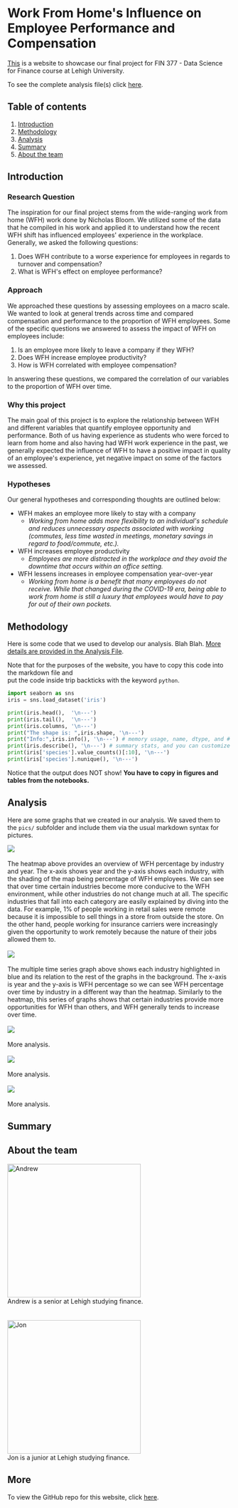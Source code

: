 # Work From Home's Influence on Employee Performance and Compensation

[This](https://andrewschac.github.io/stash-ka/) is a website to showcase our final project for FIN 377 - Data Science for Finance course at Lehigh University.

To see the complete analysis file(s) click [here](https://github.com/andrewschac/stash-ka/blob/main/build_sample.ipynb).

## Table of contents
1. [Introduction](#introduction)
2. [Methodology](#method)
3. [Analysis](#analysis)
4. [Summary](#summary)
5. [About the team](#about)

## Introduction  <a name="introduction"></a>

### Research Question

The inspiration for our final project stems from the wide-ranging work from home (WFH) work done by Nicholas Bloom. We utilized some of the data that he  compiled in his work and applied it to understand how the recent WFH shift has influenced employees' experience in the workplace. Generally, we asked the following questions:

1. Does WFH contribute to a worse experience for employees in regards to turnover and compensation?
2. What is WFH's effect on employee performance?

### Approach

We approached these questions by assessing employees on a macro scale. We wanted to look at general trends across time and compared compensation and performance to the proportion of WFH employees. Some of the specific questions we answered to assess the impact of WFH on employees include:
1. Is an employee more likely to leave a company if they WFH?
2. Does WFH increase employee productivity?
3. How is WFH correlated with employee compensation?

In answering these questions, we compared the correlation of our variables to the proportion of WFH over time. 

### Why this project

The main goal of this project is to explore the relationship between WFH and different variables that quantify employee opportunity and performance. Both of us having experience as students who were forced to learn from home and also having had WFH work experience in the past, we generally expected the influence of WFH to have a positive impact in quality of an employee's experience, yet negative impact on some of the factors we assessed. 

### Hypotheses

Our general hypotheses and corresponding thoughts are outlined below:
- WFH makes an employee more likely to stay with a company
    - *Working from home adds more flexibility to an individual's schedule and reduces unnecessary aspects associated with working (commutes, less time wasted in meetings, monetary savings in regard to food/commute, etc.).*
- WFH increases employee productivity
    - *Employees are more distracted in the workplace and they avoid the downtime that occurs within an office setting.* 
- WFH lessens increases in employee compensation year-over-year
    - *Working from home is a benefit that many employees do not receive. While that changed during the COVID-19 era, being able to work from home is still a luxury that employees would have to pay for out of their own pockets.*   

## Methodology <a name="method"></a>

Here is some code that we used to develop our analysis. Blah Blah. [More details are provided in the Analysis File](https://github.com/andrewschac/stash-ka/blob/main/build_sample.ipynb).
 
Note that for the purposes of the website, you have to copy this code into the markdown file and  
put the code inside trip backticks with the keyword `python`.

```python
import seaborn as sns 
iris = sns.load_dataset('iris') 

print(iris.head(),  '\n---')
print(iris.tail(),  '\n---')
print(iris.columns, '\n---')
print("The shape is: ",iris.shape, '\n---')
print("Info:",iris.info(), '\n---') # memory usage, name, dtype, and # of non-null obs (--> # of missing obs) per variable
print(iris.describe(), '\n---') # summary stats, and you can customize the list!
print(iris['species'].value_counts()[:10], '\n---')
print(iris['species'].nunique(), '\n---')
```

Notice that the output does NOT show! **You have to copy in figures and tables from the notebooks.**

## Analysis <a name="analysis"></a>

Here are some graphs that we created in our analysis. We saved them to the `pics/` subfolder and include them via the usual markdown syntax for pictures.

![](pics/heatmap.jpg)
<br><br>
The heatmap above provides an overview of WFH percentage by industry and year. The x-axis shows year and the y-axis shows each industry, with the shading of the map being percentage of WFH employees. We can see that over time certain industries become more conducive to the WFH environment, while other industries do not change much at all. The specific industries that fall into each category are easily explained by diving into the data. For example, 1% of people working in retail sales were remote because it is impossible to sell things in a store from outside the store. On the other hand, people working for insurance carriers were increasingly given the opportunity to work remotely because the nature of their jobs allowed them to.
<br><br>
![](pics/multiple_time_series.jpg)
<br><br>
The multiple time series graph above shows each industry highlighted in blue and its relation to the rest of the graphs in the background. The x-axis is year and the y-axis is WFH percentage so we can see WFH percentage over time by industry in a different way than the heatmap. Similarly to the heatmap, this series of graphs shows that certain industries provide more opportunities for WFH than others, and WFH generally tends to increase over time.
<br><br>
![](pics/WFH_v_turnover.png)
<br><br>
More analysis.
<br><br>
![](pics/WFH_v_productivity.png)
<br><br>
More analysis.
<br><br>
![](pics/WFH_v_compensation.png)
<br><br>
More analysis.

## Summary <a name="summary"></a>





## About the team <a name="about"></a>

<img src="pics/IMG_5501.jpeg" alt="Andrew" width="300"/>
<br>
Andrew is a senior at Lehigh studying finance.
<br><br><br>
<img src="pics/cropped me.png" alt="Jon" width="300"/>
<br>
Jon is a junior at Lehigh studying finance.


## More 

To view the GitHub repo for this website, click [here](https://github.com/andrewschac/stash-ka).
